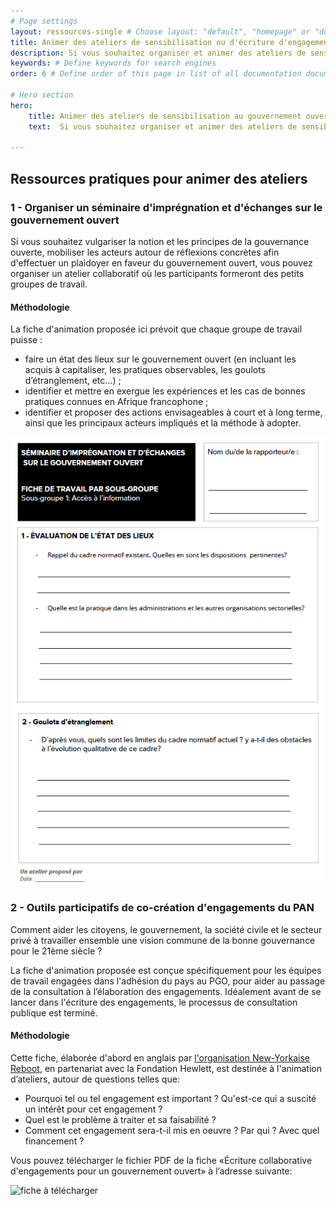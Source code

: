 ```yaml
---
# Page settings
layout: ressources-single # Choose layout: "default", "homepage" or "documentation-archive"
title: Animer des ateliers de sensibilisation ou d'écriture d'engagements # Define a title of your page
description: Si vous souhaitez organiser et animer des ateliers de sensibilisation et de mobilisation autour du gouvernement ouvert et à l’adhésion au PGO, ou pour co-construire et co-rédiger des engagements du Plan d’Action National, voici quelques ressources, trames d’atelier et supports d'animation qui pourront vous être utile. # Define a description of your page
keywords: # Define keywords for search engines
order: 6 # Define order of this page in list of all documentation documents

# Hero section
hero:
    title: Animer des ateliers de sensibilisation au gouvernement ouvert ou d'écriture d'engagements
    text:  Si vous souhaitez organiser et animer des ateliers de sensibilisation, mobiliser autour du gouvernement ouvert et sur l’adhésion au PGO, ou pour co-construire et co-rédiger des engagements du Plan d’Action National, voici quelques ressources, trames d’atelier et supports d'animation qui pourront vous être utile. Ces ressources sont librement réutilisables, et téléchargeables.
 
---
```


## Ressources pratiques pour animer des ateliers 


### 1 - Organiser un séminaire d'imprégnation et d'échanges sur le gouvernement ouvert 

Si vous souhaitez vulgariser la notion et les principes de la gouvernance ouverte, mobiliser les acteurs autour de réflexions concrètes afin d'effectuer un plaidoyer en faveur du gouvernement ouvert, vous pouvez organiser un atelier collaboratif où les participants formeront des petits groupes de travail. 

#### Méthodologie

La fiche d'animation proposée ici prévoit que chaque groupe de travail puisse : 

* faire un état des lieux sur le gouvernement ouvert (en incluant les acquis à capitaliser, les pratiques observables, les goulots d’étranglement, etc...) ; 
* identifier et mettre en exergue les expériences et les cas de bonnes 
pratiques connues en Afrique francophone ; 
* identifier et proposer des actions envisageables à court et à long terme, ainsi que les principaux acteurs impliqués et la méthode à adopter. 

![fiche à télécharger](../dox-theme/assets/images/atelier-impregnation-gouvernement-ouvert.png)

### 2 - Outils participatifs de co-création d'engagements du PAN

Comment aider les citoyens, le gouvernement, la société civile et le secteur privé à travailler ensemble une vision commune de la bonne gouvernance pour le 21ème siècle ?

La fiche d'animation proposée est conçue spécifiquement pour les équipes de travail engagées dans l'adhésion du pays au PGO, pour aider au passage de la consultation à l’élaboration des engagements. Idéalement avant de se lancer dans l'écriture des engagements, le processus de consultation publique est terminé.

#### Méthodologie

Cette fiche, élaborée d'abord en anglais par [l'organisation New-Yorkaise Reboot](https://reboot.org/2017/05/04/refine-prioritize-open-government-commitments-process-guide/), en partenariat avec la Fondation Hewlett, est destinée à l'animation d’ateliers, autour de questions telles que:

* Pourquoi tel ou tel engagement est important ? Qu'est-ce qui a suscité un intérêt pour cet engagement ?
* Quel est le problème à traiter et sa faisabilité ?
* Comment cet engagement sera-t-il mis en oeuvre ? Par qui ? Avec quel financement ? 

Vous pouvez télécharger le fichier PDF de la fiche «Écriture collaborative d'engagements pour un gouvernement ouvert» à l’adresse suivante:

![fiche à télécharger](https://cecilaki.github.io/guide/dox-theme/assets/images/atelier-ecriture-engagement.png)


